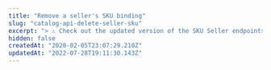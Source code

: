 ```yaml
---
title: "Remove a seller's SKU binding"
slug: "catalog-api-delete-seller-sku"
excerpt: "> ⚠️ Check out the updated version of the SKU Seller endpoints in our [SKU Bindings API documentation](https://developers.vtex.com/vtex-rest-api/reference/getbyskuid). If you are doing this integration for the first time, we recommend that you follow the updated documentation.\n\nRemove a seller's SKU binding, given the seller ID and the SKU ID in the seller's store."
hidden: false
createdAt: "2020-02-05T23:07:29.210Z"
updatedAt: "2022-07-28T19:11:30.143Z"
---
```

